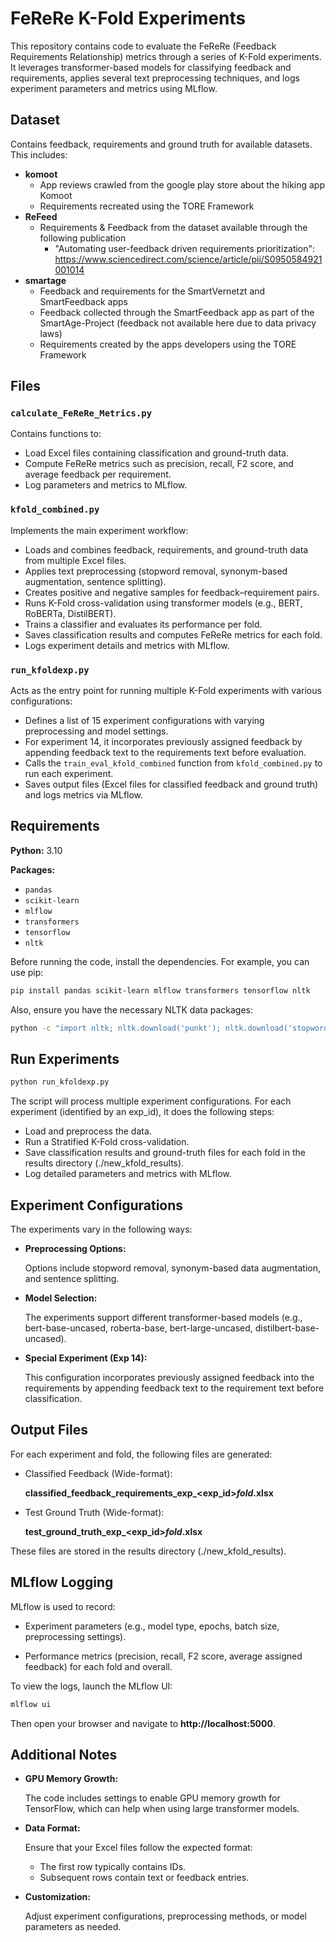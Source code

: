 # FeReRe K-Fold Experiments

This repository contains code to evaluate the FeReRe (Feedback Requirements Relationship) metrics through a series of K-Fold experiments. It leverages transformer-based models for classifying feedback and requirements, applies several text preprocessing techniques, and logs experiment parameters and metrics using MLflow.

## Dataset

Contains feedback, requirements and ground truth for available datasets. This includes:
  
  - **komoot**
    - App reviews crawled from the google play store about the hiking app Komoot
    - Requirements recreated using the TORE Framework
  - **ReFeed**
    - Requirements & Feedback from the dataset available through the following publication
      - "Automating user-feedback driven requirements prioritization": https://www.sciencedirect.com/science/article/pii/S0950584921001014
  - **smartage**
      - Feedback and requirements for the SmartVernetzt and SmartFeedback apps
      - Feedback collected through the SmartFeedback app as part of the SmartAge-Project (feedback not available here due to data privacy laws)
      - Requirements created by the apps developers using the TORE Framework

## Files

### `calculate_FeReRe_Metrics.py`
Contains functions to:
- Load Excel files containing classification and ground-truth data.
- Compute FeReRe metrics such as precision, recall, F2 score, and average feedback per requirement.
- Log parameters and metrics to MLflow.

### `kfold_combined.py`
Implements the main experiment workflow:
- Loads and combines feedback, requirements, and ground-truth data from multiple Excel files.
- Applies text preprocessing (stopword removal, synonym-based augmentation, sentence splitting).
- Creates positive and negative samples for feedback–requirement pairs.
- Runs K-Fold cross-validation using transformer models (e.g., BERT, RoBERTa, DistilBERT).
- Trains a classifier and evaluates its performance per fold.
- Saves classification results and computes FeReRe metrics for each fold.
- Logs experiment details and metrics with MLflow.

### `run_kfoldexp.py`
Acts as the entry point for running multiple K-Fold experiments with various configurations:
- Defines a list of 15 experiment configurations with varying preprocessing and model settings.
- For experiment 14, it incorporates previously assigned feedback by appending feedback text to the requirements text before evaluation.
- Calls the `train_eval_kfold_combined` function from `kfold_combined.py` to run each experiment.
- Saves output files (Excel files for classified feedback and ground truth) and logs metrics via MLflow.

## Requirements

**Python:** 3.10

**Packages:**
- `pandas`
- `scikit-learn`
- `mlflow`
- `transformers`
- `tensorflow`
- `nltk`

Before running the code, install the dependencies. For example, you can use pip:

```bash
pip install pandas scikit-learn mlflow transformers tensorflow nltk
```
Also, ensure you have the necessary NLTK data packages:

```bash
python -c "import nltk; nltk.download('punkt'); nltk.download('stopwords'); nltk.download('wordnet')"
```
## Run Experiments


```bash
python run_kfoldexp.py
```
The script will process multiple experiment configurations. For each experiment (identified by an exp_id), it does the following steps:

* Load and preprocess the data.
* Run a Stratified K-Fold cross-validation.
* Save classification results and ground-truth files for each fold in the results directory (./new_kfold_results).
* Log detailed parameters and metrics with MLflow.

## Experiment Configurations

The experiments vary in the following ways:

* **Preprocessing Options:**

    Options include stopword removal, synonym-based data augmentation, and      sentence splitting.

* **Model Selection:**

    The experiments support different transformer-based models (e.g.,   bert-base-uncased, roberta-base, bert-large-uncased, distilbert-base-uncased).
    
* **Special Experiment (Exp 14):**

    This configuration incorporates previously assigned feedback into the requirements by appending feedback text to the requirement text before classification.
    
## Output Files

For each experiment and fold, the following files are generated:

* Classified Feedback (Wide-format):

    **classified_feedback_requirements_exp_<exp_id>_fold_<fold>.xlsx**
    
* Test Ground Truth (Wide-format):

    **test_ground_truth_exp_<exp_id>_fold_<fold>.xlsx**
    
These files are stored in the results directory (./new_kfold_results).

## MLflow Logging

MLflow is used to record:

* Experiment parameters (e.g., model type, epochs, batch size, preprocessing settings).

* Performance metrics (precision, recall, F2 score, average assigned feedback) for each fold and overall.

To view the logs, launch the MLflow UI:

```bash
mlflow ui
```

Then open your browser and navigate to **http://localhost:5000**.

## Additional Notes

* **GPU Memory Growth:**

    The code includes settings to enable GPU memory growth for TensorFlow, which can help when using large transformer models.
    
* **Data Format:**

    Ensure that your Excel files follow the expected format:
    * The first row typically contains IDs.
    * Subsequent rows contain text or feedback entries.
    
* **Customization:**

    Adjust experiment configurations, preprocessing methods, or model parameters as needed.
    
    



